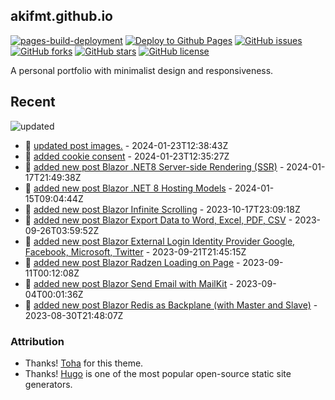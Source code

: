 ## akifmt.github.io

[![pages-build-deployment](https://github.com/akifmt/akifmt.github.io/actions/workflows/pages/pages-build-deployment/badge.svg)](https://github.com/akifmt/akifmt.github.io/actions/workflows/pages/pages-build-deployment)
[![Deploy to Github Pages](https://github.com/akifmt/akifmt.github.io/actions/workflows/deploy-site.yaml/badge.svg)](https://github.com/akifmt/akifmt.github.io/actions/workflows/deploy-site.yaml)
[![GitHub issues](https://img.shields.io/github/issues/akifmt/akifmt.github.io)](https://github.com/akifmt/akifmt.github.io/issues)
[![GitHub forks](https://img.shields.io/github/forks/akifmt/akifmt.github.io)](https://github.com/akifmt/akifmt.github.io/network)
[![GitHub stars](https://img.shields.io/github/stars/akifmt/akifmt.github.io)](https://github.com/akifmt/akifmt.github.io/stargazers)
[![GitHub license](https://img.shields.io/github/license/akifmt/akifmt.github.io)](https://github.com/akifmt/akifmt.github.io/blob/master/LICENSE)

A personal portfolio with minimalist design and responsiveness.


## Recent

<!-- Latest_Commits_Start -->
![updated](https://img.shields.io/badge/Updated-Tue%20Jan%2023%202024%2012%3A40%3A11%20GMT%2B0000%20(Coordinated%20Universal%20Time)-blue.svg)
- :page_facing_up: [updated post images.](https://github.com/akifmt/akifmt.github.io/commit/9a97aaf6486c90b6b1b8d0be205887e135471450) - 2024-01-23T12:38:43Z 
- :page_facing_up: [added cookie consent](https://github.com/akifmt/akifmt.github.io/commit/51e7732dc3752ba95ad4c0135b22608f75b57d30) - 2024-01-23T12:35:27Z 
- :page_facing_up: [added new post Blazor .NET8 Server-side Rendering (SSR)](https://github.com/akifmt/akifmt.github.io/commit/f8907e873806ead1bdb01f5dd35dda60ee7559bf) - 2024-01-17T21:49:38Z 
- :page_facing_up: [added new post Blazor .NET 8 Hosting Models](https://github.com/akifmt/akifmt.github.io/commit/e0bb99196a6a463734eb7c53856e13748d9f67c2) - 2024-01-15T09:04:44Z 
- :page_facing_up: [added new post Blazor Infinite Scrolling](https://github.com/akifmt/akifmt.github.io/commit/3d054657af2f2aeffd3197cadd40298cd8603025) - 2023-10-17T23:09:18Z 
- :page_facing_up: [added new post Blazor Export Data to Word, Excel, PDF, CSV](https://github.com/akifmt/akifmt.github.io/commit/16f29342dc51a84886d8079dbe6e79b95829682d) - 2023-09-26T03:59:52Z 
- :page_facing_up: [added new post Blazor External Login Identity Provider Google, Facebook, Microsoft, Twitter](https://github.com/akifmt/akifmt.github.io/commit/88d7f7bcab99c68d6eefb57c3e5f85ea4abe2936) - 2023-09-21T21:45:15Z 
- :page_facing_up: [added new post Blazor Radzen Loading on Page](https://github.com/akifmt/akifmt.github.io/commit/324cd7e0618edb65f8ffd9917dbae30dd7529004) - 2023-09-11T00:12:08Z 
- :page_facing_up: [added new post Blazor Send Email with MailKit](https://github.com/akifmt/akifmt.github.io/commit/daf685d73ea9deb4bc24cfec7eb59c83f53e35b1) - 2023-09-04T00:01:36Z 
- :page_facing_up: [added new post Blazor Redis as Backplane (with Master and Slave)](https://github.com/akifmt/akifmt.github.io/commit/017c8152922eb3e2adb8820e56d9c90d9a53091d) - 2023-08-30T21:48:07Z 
<!-- Latest_Commits_End -->

### Attribution

- Thanks! [Toha](https://github.com/hugo-toha/toha) for this theme.
- Thanks! [Hugo](https://gohugo.io/) is one of the most popular open-source static site generators.
